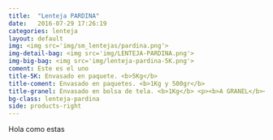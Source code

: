 ```yaml
---
title:  "Lenteja PARDINA"
date:   2016-07-29 17:26:19
categories: lenteja
layout: default
img: <img src='img/sm_lentejas/pardina.png'>
img-detail-bag: <img src='img/LENTEJA-PARDINA.png'>
img-big-bag: <img src='img/lenteja-pardina-5K.png'>
coment: Este es el uno
title-5K: Envasado en paquete. <b>5Kg</b>
title-coment: Envasado en paquetes. <b>1Kg y 500gr</b>
title-granel: Envasado en bolsa de tela. <b>1Kg</b> <p><b>A GRANEL</b><br> Envasado en bolsa de <b>10Kg, 25Kg</b> 
bg-class: lenteja-pardina 
side: products-right
---
```


Hola como estas